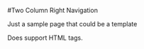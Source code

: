 #Two Column Right Navigation

Just a sample page that could be a template
<p>Does support <abbr>HTML</abbr> tags.</p>